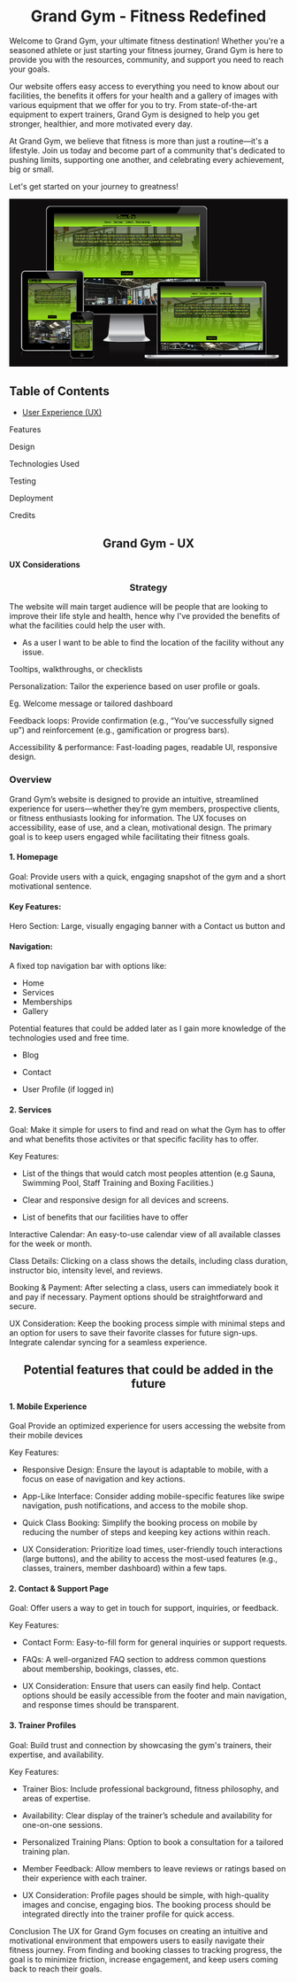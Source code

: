 <h1 align="center">
Grand Gym - Fitness Redefined
</h1>

Welcome to Grand Gym, your ultimate fitness destination! Whether you're a seasoned athlete or just starting your fitness journey, Grand Gym is here to provide you with the resources, community, and support you need to reach your goals.

Our website offers easy access to everything you need to know about our facilities, the benefits it offers for your health and a gallery of images with various equipment that we offer for you to try. From state-of-the-art equipment to expert trainers, Grand Gym is designed to help you get stronger, healthier, and more motivated every day.

At Grand Gym, we believe that fitness is more than just a routine—it's a lifestyle. Join us today and become part of a community that's dedicated to pushing limits, supporting one another, and celebrating every achievement, big or small.

Let's get started on your journey to greatness!

<img src="documents/webpage.png">

<h2>Table of Contents</h2>

- [User Experience (UX)](Grand-gym-UX)

Features

Design

Technologies Used

Testing

Deployment

Credits



<H2 align="center">Grand Gym - UX</H2>

**UX Considerations**

<h3 align="center"> Strategy</h3>

The website will main target audience will be people that are looking to improve their life style and health, hence why I've provided the benefits of what the facilities could help the user with. 

- As a user I want to be able to find the location of the facility without any issue.

Tooltips, walkthroughs, or checklists

Personalization: Tailor the experience based on user profile or goals.

Eg. Welcome message or tailored dashboard

Feedback loops: Provide confirmation (e.g., “You’ve successfully signed up”) and reinforcement (e.g., gamification or progress bars).

Accessibility & performance: Fast-loading pages, readable UI, responsive design.



<H3>Overview</H3>

Grand Gym’s website is designed to provide an intuitive, streamlined experience for users—whether they’re gym members, prospective clients, or fitness enthusiasts looking for information. The UX focuses on accessibility, ease of use, and a clean, motivational design. The primary goal is to keep users engaged while facilitating their fitness goals.

<h4>1. Homepage</h4>

Goal: Provide users with a quick, engaging snapshot of the gym and a short motivational sentence.

<h4>Key Features:</h4>

Hero Section: Large, visually engaging banner with a Contact us button and 

<h4>Navigation:</h4> A fixed top navigation bar with options like:

- Home
- Services
- Memberships
- Gallery

Potential features that could be added later as I gain more knowledge of the technologies used and free time.

- Blog

- Contact

- User Profile (if logged in)

<h4>2. Services</h4>
Goal: Make it simple for users to find and read on what the Gym has to offer and what benefits those activites or that specific facility has to offer.

Key Features:

- List of the things that would catch most peoples attention (e.g Sauna, Swimming Pool, Staff Training and Boxing Facilities.)

- Clear and responsive design for all devices and screens.

- List of benefits that our facilities have to offer

Interactive Calendar: An easy-to-use calendar view of all available classes for the week or month.

Class Details: Clicking on a class shows the details, including class duration, instructor bio, intensity level, and reviews.

Booking & Payment: After selecting a class, users can immediately book it and pay if necessary. Payment options should be straightforward and secure.

UX Consideration: Keep the booking process simple with minimal steps and an option for users to save their favorite classes for future sign-ups. Integrate calendar syncing for a seamless experience.



<h2 align="center">Potential features that could be added in the future</h2>

<h4>1. Mobile Experience</h4>
Goal Provide an optimized experience for users accessing the website from their mobile devices

Key Features:

- Responsive Design: Ensure the layout is adaptable to mobile, with a focus on ease of navigation and key actions.

- App-Like Interface: Consider adding mobile-specific features like swipe navigation, push notifications, and access to the mobile shop.

- Quick Class Booking: Simplify the booking process on mobile by reducing the number of steps and keeping key actions within reach.

- UX Consideration: Prioritize load times, user-friendly touch interactions (large buttons), and the ability to access the most-used features (e.g., classes, trainers, member dashboard) within a few taps.


<h4>2. Contact & Support Page</h4>
Goal: Offer users a way to get in touch for support, inquiries, or feedback.

Key Features:

- Contact Form: Easy-to-fill form for general inquiries or support requests.
  
- FAQs: A well-organized FAQ section to address common questions about membership, bookings, classes, etc.
 
- UX Consideration: Ensure that users can easily find help. Contact options should be easily accessible from the footer and main navigation, and response times should be transparent.

<h4>3. Trainer Profiles</h4>
Goal: Build trust and connection by showcasing the gym's trainers, their expertise, and availability.

Key Features:

- Trainer Bios: Include professional background, fitness philosophy, and areas of expertise.

- Availability: Clear display of the trainer’s schedule and availability for one-on-one sessions.

- Personalized Training Plans: Option to book a consultation for a tailored training plan.

- Member Feedback: Allow members to leave reviews or ratings based on their experience with each trainer.

- UX Consideration: Profile pages should be simple, with high-quality images and concise, engaging bios. The booking process should be integrated directly into the trainer profile for quick access.


Conclusion
The UX for Grand Gym focuses on creating an intuitive and motivational environment that empowers users to easily navigate their fitness journey. From finding and booking classes to tracking progress, the goal is to minimize friction, increase engagement, and keep users coming back to reach their goals.


